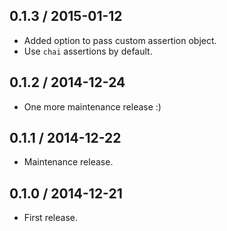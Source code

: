 0.1.3 / 2015-01-12
------------------

- Added option to pass custom assertion object.
- Use `chai` assertions by default.


0.1.2 / 2014-12-24
------------------

- One more maintenance release :)


0.1.1 / 2014-12-22
------------------

- Maintenance release.


0.1.0 / 2014-12-21
------------------

- First release.
